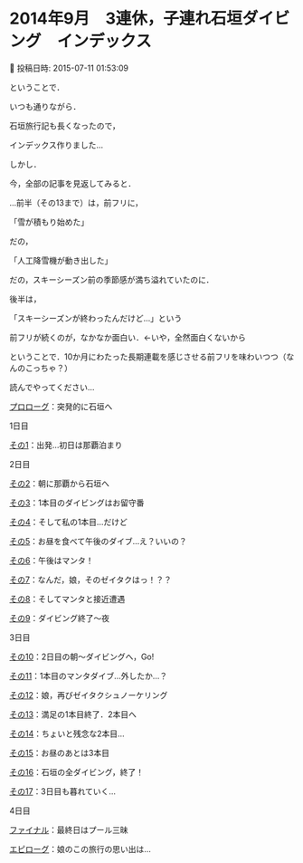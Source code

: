 # 2014年9月　3連休，子連れ石垣ダイビング　インデックス

📅 投稿日時: 2015-07-11 01:53:09

ということで．


いつも通りながら．





石垣旅行記も長くなったので，


インデックス作りました…





しかし．


今，全部の記事を見返してみると．


…前半（その13まで）は，前フリに，


「雪が積もり始めた」


だの，


「人工降雪機が動き出した」


だの，スキーシーズン前の季節感が満ち溢れていたのに．





後半は，


「スキーシーズンが終わったんだけど…」という


前フリが続くのが，なかなか面白い．←いや，全然面白くないから





ということで．10か月にわたった長期連載を感じさせる前フリを味わいつつ（なんのこっちゃ？）


読んでやってください…





[プロローグ](edd2368d3cf52b5cc7bbb2568f8eace7a.md)：突発的に石垣へ





1日目


[その1](ef80da38963c90022c921dba8120b2566.md)：出発…初日は那覇泊まり





2日目


[その2](e5a5fa185df28f86b9585a253ad43e756.md)：朝に那覇から石垣へ


[その3](ebbec282e1d8720dc8d51dbcc75d4903b.md)：1本目のダイビングはお留守番


[その4](e335ce19a3e678f2a96d50382a8cec709.md)：そして私の1本目…だけど


[その5](eee01b2d578bf774d5c5adfce9eea6d87.md)：お昼を食べて午後のダイブ…え？いいの？


[その6](e4ae60378b9deda8f1724082c1a66fc8b.md)：午後はマンタ！


[その7](ebd3f2d2ed00361c834e359755770c33d.md)：なんだ，娘，そのゼイタクはっ！？？


[その8](e35fb2bdc72df4266287ae47ce9b439fc.md)：そしてマンタと接近遭遇


[その9](ef722b9a1f19edfddcb28827135cd1c76.md)：ダイビング終了～夜





3日目


[その10](e2d2073e469aff0e7d69fe77d5ccc0175.md)：2日目の朝～ダイビングへ，Go!


[その11](e0a531b9833bda21f7bad38da59b7d014.md)：1本目のマンタダイブ…外したか…？


[その12](eb19068fd013ee77a8328bb6b3e177bfc.md)：娘，再びゼイタクシュノーケリング


[その13](e59abcaf48251d873fe3104f3c771b864.md)：満足の1本目終了．2本目へ


[その14](e253b5abb1733ceff3a8c67140d9d7b1c.md)：ちょいと残念な2本目…


[その15](e2e3cc94f8d1514131715fc4fd497c687.md)：お昼のあとは3本目


[その16](ea19a397ace87c50a67e95c6b3c3bf75a.md)：石垣の全ダイビング，終了！


[その17](e579f4371d45eb4dce199588c88d328a8.md)：3日目も暮れていく…





4日目


[ファイナル](e9a27c6b80ef4e8c2f567c38e5ab9cc34.md)：最終日はプール三昧





[エピローグ](e6ddb87a8b53cebb46b4bb74a779e786b.md)：娘のこの旅行の思い出は…
